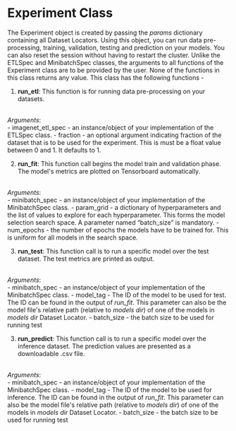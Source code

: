 # Experiment Class

The Experiment object is created by passing the <i>params</i> dictionary containing all Dataset Locators. Using this object, you can run data pre-processing, training, validation, testing and prediction on your models. You can also reset the session without having to restart the cluster. Unlike the ETLSpec and MinibatchSpec classes, the arguments to all functions of the Experiment class are to be provided by the user. None of the functions in this class returns any value.
This class has the following functions - 

1. <b>run_etl</b>: This function is for running data pre-processing on your datasets. 
<br/>
<i>Arguments</i>: <br/>
   - imagenet_etl_spec - an instance/object of your implementation of the ETLSpec class.
   - fraction - an optional argument indicating fraction of the dataset that is to be used for the experiment. This is must be a float value between 0 and 1. It defaults to 1.

2. <b>run_fit</b>: This function call begins the model train and validation phase. The model's metrics are plotted on Tensorboard automatically.
<br/>
<i>Arguments</i>: <br/>
   - minibatch_spec - an instance/object of your implementation of the MinibatchSpec class.
   - param_grid - a dictionary of hyperparameters and the list of values to explore for each hyperparameter. This forms the model selection search space. A parameter named “batch_size” is mandatory.
   - num_epochs - the number of epochs the models have to be trained for. This is uniform for all models in the search space.

3. <b>run_test</b>: This function call is to run a specific model over the test dataset. The test metrics are printed as output.
<br/>
<i>Arguments</i>: <br/>
   - minibatch_spec - an instance/object of your implementation of the MinibatchSpec class.
   - model_tag - The ID of the model to be used for test. The ID can be found in the output of <i>run_fit</i>. This parameter can also be the model file's relative path (relative to <i>models dir</i>) of one of the models in <i>models dir</i> Dataset Locator. 
   - batch_size - the batch size to be used for running test

3. <b>run_predict</b>: This function call is to run a specific model over the inference dataset. The prediction values are presented as a downloadable .csv file.
<br/>
<i>Arguments</i>: <br/>
   - minibatch_spec - an instance/object of your implementation of the MinibatchSpec class.
   - model_tag - The ID of the model to be used for inference. The ID can be found in the output of <i>run_fit</i>. This parameter can also be the model file's relative path (relative to <i>models dir</i>) of one of the models in <i>models dir</i> Dataset Locator. 
   - batch_size - the batch size to be used for running test

